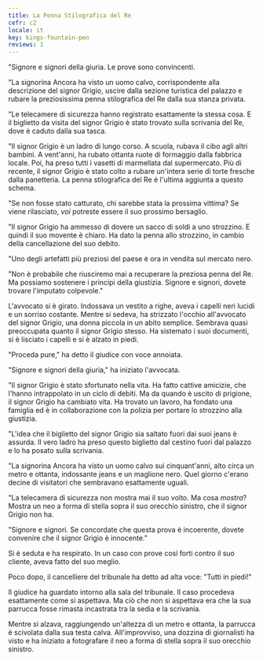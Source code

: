 ```yaml
---
title: La Penna Stilografica del Re
cefr: c2
locale: it
key: kings-fountain-pen
reviews: 1
---
```


"Signore e signori della giuria. Le prove sono convincenti.

"La signorina Ancora ha visto un uomo calvo, corrispondente alla descrizione del signor Grigio, uscire dalla sezione turistica del palazzo e rubare la preziosissima penna stilografica del Re dalla sua stanza privata.

"Le telecamere di sicurezza hanno registrato esattamente la stessa cosa. E il biglietto da visita del signor Grigio è stato trovato sulla scrivania del Re, dove è caduto dalla sua tasca.

"Il signor Grigio è un ladro di lungo corso. A scuola, rubava il cibo agli altri bambini. A vent'anni, ha rubato ottanta ruote di formaggio dalla fabbrica locale. Poi, ha preso tutti i vasetti di marmellata dal supermercato. Più di recente, il signor Grigio è stato colto a rubare un'intera serie di torte fresche dalla panetteria. La penna stilografica del Re è l'ultima aggiunta a questo schema.

"Se non fosse stato catturato, chi sarebbe stata la prossima vittima? Se viene rilasciato, *voi* potreste essere il suo prossimo bersaglio.

"Il signor Grigio ha ammesso di dovere un sacco di soldi a uno strozzino. E quindi il suo movente è chiaro. Ha dato la penna allo strozzino, in cambio della cancellazione del suo debito.

"Uno degli artefatti più preziosi del paese è ora in vendita sul mercato nero.

"Non è probabile che riusciremo mai a recuperare la preziosa penna del Re. Ma possiamo sostenere i principi della giustizia. Signore e signori, dovete trovare l'imputato colpevole."

L'avvocato si è girato. Indossava un vestito a righe, aveva i capelli neri lucidi e un sorriso costante. Mentre si sedeva, ha strizzato l'occhio all'avvocato del signor Grigio, una donna piccola in un abito semplice. Sembrava quasi preoccupata quanto il signor Grigio stesso. Ha sistemato i suoi documenti, si è lisciato i capelli e si è alzato in piedi.

"Proceda pure," ha detto il giudice con voce annoiata.

"Signore e signori della giuria," ha iniziato l'avvocata.

"Il signor Grigio è stato sfortunato nella vita. Ha fatto cattive amicizie, che l'hanno intrappolato in un ciclo di debiti. Ma da quando è uscito di prigione, il signor Grigio ha cambiato vita. Ha trovato un lavoro, ha fondato una famiglia ed è in collaborazione con la polizia per portare lo strozzino alla giustizia.

"L'idea che il biglietto del signor Grigio sia saltato fuori dai suoi jeans è assurda. Il vero ladro ha preso questo biglietto dal cestino fuori dal palazzo e lo ha posato sulla scrivania.

"La signorina Ancora ha visto un uomo calvo sui cinquant'anni, alto circa un metro e ottanta, indossante jeans e un maglione nero. Quel giorno c'erano decine di visitatori che sembravano esattamente uguali.

"La telecamera di sicurezza non mostra mai il suo volto. Ma cosa *mostra*? Mostra un neo a forma di stella sopra il suo orecchio sinistro, che il signor Grigio non ha.

"Signore e signori. Se concordate che questa prova è incoerente, dovete convenire che il signor Grigio è innocente."

Si è seduta e ha respirato. In un caso con prove così forti contro il suo cliente, aveva fatto del suo meglio.

Poco dopo, il cancelliere del tribunale ha detto ad alta voce: "Tutti in piedi!"

Il giudice ha guardato intorno alla sala del tribunale. Il caso procedeva esattamente come si aspettava. Ma ciò che non si aspettava era che la sua parrucca fosse rimasta incastrata tra la sedia e la scrivania.

Mentre si alzava, raggiungendo un'altezza di un metro e ottanta, la parrucca è scivolata dalla sua testa calva. All'improvviso, una dozzina di giornalisti ha visto e ha iniziato a fotografare il neo a forma di stella sopra il suo orecchio sinistro.
